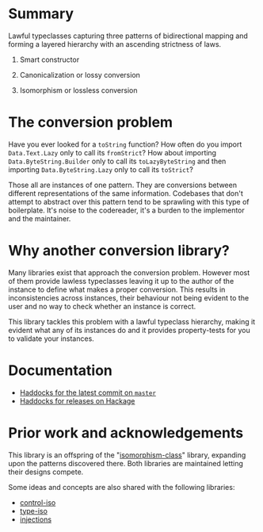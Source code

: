 # Summary

Lawful typeclasses capturing three patterns of bidirectional mapping and forming a layered hierarchy with an ascending strictness of laws.

1. Smart constructor

2. Canonicalization or lossy conversion

3. Isomorphism or lossless conversion

# The conversion problem

Have you ever looked for a `toString` function? How often do you
import `Data.Text.Lazy` only to call its `fromStrict`? How
about importing `Data.ByteString.Builder` only to call its
`toLazyByteString` and then importing
`Data.ByteString.Lazy` only to call its `toStrict`?

Those all are instances of one pattern. They are conversions between different
representations of the same information. Codebases that don't attempt to
abstract over this pattern tend to be sprawling with this type of
boilerplate. It's noise to the codereader, it's a burden to the
implementor and the maintainer.

# Why another conversion library?

Many libraries exist that approach the conversion problem. However most of
them provide lawless typeclasses leaving it up to the author of the
instance to define what makes a proper conversion. This results in
inconsistencies across instances, their behaviour not being evident to
the user and no way to check whether an instance is correct.

This library tackles this problem with a lawful typeclass hierarchy, making it
evident what any of its instances do and it provides property-tests for you
to validate your instances.

# Documentation

- [Haddocks for the latest commit on `master`](https://nikita-volkov.github.io/lawful-conversions)
- [Haddocks for releases on Hackage](https://hackage.haskell.org/package/lawful-conversions)

# Prior work and acknowledgements

This library is an offspring of the "[isomorphism-class](https://hackage.haskell.org/package/isomorphism-class)" library, expanding upon the patterns discovered there. Both libraries are maintained letting their designs compete.

Some ideas and concepts are also shared with the following libraries:

- [control-iso](https://hackage.haskell.org/package/control-iso)
- [type-iso](https://hackage.haskell.org/package/type-iso)
- [injections](https://hackage.haskell.org/package/injections)
